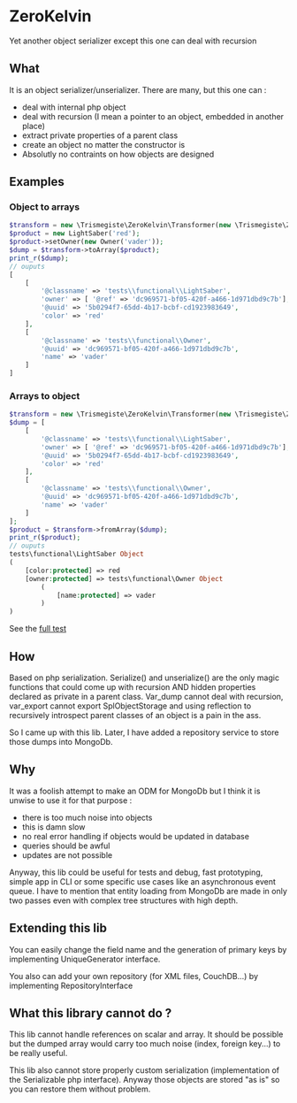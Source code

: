 # ZeroKelvin

Yet another object serializer except this one can deal with recursion

## What

It is an object serializer/unserializer. There are many, but this one can :
 * deal with internal php object
 * deal with recursion (I mean a pointer to an object, embedded in another place)
 * extract private properties of a parent class
 * create an object no matter the constructor is
 * Absolutly no contraints on how objects are designed

## Examples

### Object to arrays
```php
$transform = new \Trismegiste\ZeroKelvin\Transformer(new \Trismegiste\ZeroKelvin\UuidFactory());
$product = new LightSaber('red');
$product->setOwner(new Owner('vader'));
$dump = $transform->toArray($product);
print_r($dump);
// ouputs 
[
    [
        '@classname' => 'tests\\functional\\LightSaber',
        'owner' => [ '@ref' => 'dc969571-bf05-420f-a466-1d971dbd9c7b'],
        '@uuid' => '5b0294f7-65dd-4b17-bcbf-cd1923983649',
        'color' => 'red'
    ],
    [
        '@classname' => 'tests\\functional\\Owner',
        '@uuid' => 'dc969571-bf05-420f-a466-1d971dbd9c7b',
        'name' => 'vader'
    ]
]
```

### Arrays to object
```php
$transform = new \Trismegiste\ZeroKelvin\Transformer(new \Trismegiste\ZeroKelvin\UuidFactory());
$dump = [
    [
        '@classname' => 'tests\\functional\\LightSaber',
        'owner' => [ '@ref' => 'dc969571-bf05-420f-a466-1d971dbd9c7b'],
        '@uuid' => '5b0294f7-65dd-4b17-bcbf-cd1923983649',
        'color' => 'red'
    ],
    [
        '@classname' => 'tests\\functional\\Owner',
        '@uuid' => 'dc969571-bf05-420f-a466-1d971dbd9c7b',
        'name' => 'vader'
    ]
];
$product = $transform->fromArray($dump);
print_r($product);
// ouputs
tests\functional\LightSaber Object
(
    [color:protected] => red
    [owner:protected] => tests\functional\Owner Object
        (
            [name:protected] => vader
        )
)
```

See the [full test][1]

## How

Based on php serialization. Serialize() and unserialize()
are the only magic functions that could come up with recursion AND hidden 
properties declared as private in a parent class. 
Var_dump cannot deal with recursion, var_export cannot export SplObjectStorage 
and using reflection to recursively introspect parent classes of an object 
is a pain in the ass.

So I came up with this lib. Later, I have added a repository service to 
store those dumps into MongoDb.

## Why

It was a foolish attempt to make an ODM for MongoDb but I think 
it is unwise to use it for that purpose :
 * there is too much noise into objects
 * this is damn slow
 * no real error handling if objects would be updated in database
 * queries should be awful
 * updates are not possible

Anyway, this lib could be useful for tests and debug, fast prototyping, simple app in 
CLI or some specific use cases like an asynchronous event queue. I have to
mention that entity loading from MongoDb are made in only two passes even with
complex tree structures with high depth. 

## Extending this lib
You can easily change the field name and the generation of primary keys by
implementing UniqueGenerator interface.

You also can add your own repository (for XML files, CouchDB...) by implementing
RepositoryInterface


## What this library cannot do ?

This lib cannot handle references on scalar and array. It should be possible 
but the dumped array would carry too much noise (index, foreign key...)
to be really useful.

This lib also cannot store properly custom serialization (implementation of 
the Serializable php interface). Anyway those objects are stored "as is" so
you can restore them without problem. 

[1]: https://github.com/Trismegiste/ZeroKelvin/tree/master/tests/functional/DumperExampleTest.php#L39
